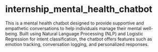 # internship_mental_health_chatbot
This is a mental health chatbot designed to provide supportive and empathetic conversations to help individuals manage their mental well-being. Built using Natural Language Processing (NLP) and Logistic Regression for intent classification, the chatbot offers features such as emotion tracking, conversation logging, and personalized responses.
